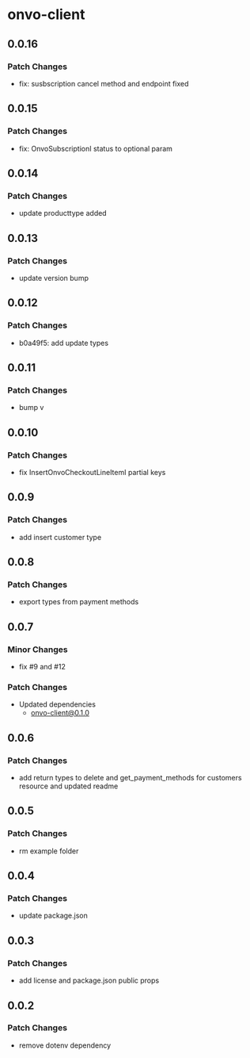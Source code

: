 # onvo-client

## 0.0.16

### Patch Changes

- fix: susbscription cancel method and endpoint fixed

## 0.0.15

### Patch Changes

- fix: OnvoSubscriptionI status to optional param

## 0.0.14

### Patch Changes

- update producttype added

## 0.0.13

### Patch Changes

- update version bump

## 0.0.12

### Patch Changes

- b0a49f5: add update types

## 0.0.11

### Patch Changes

- bump v

## 0.0.10

### Patch Changes

- fix InsertOnvoCheckoutLineItemI partial keys

## 0.0.9

### Patch Changes

- add insert customer type

## 0.0.8

### Patch Changes

- export types from payment methods

## 0.0.7

### Minor Changes

- fix #9 and #12

### Patch Changes

- Updated dependencies
  - onvo-client@0.1.0

## 0.0.6

### Patch Changes

- add return types to delete and get_payment_methods for customers resource and updated readme

## 0.0.5

### Patch Changes

- rm example folder

## 0.0.4

### Patch Changes

- update package.json

## 0.0.3

### Patch Changes

- add license and package.json public props

## 0.0.2

### Patch Changes

- remove dotenv dependency
